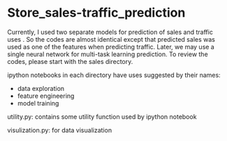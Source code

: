 # Store_sales-traffic_prediction

Currently, I used two separate models for prediction of sales and traffic uses . So the codes are almost identical except that predicted sales was used as one of the features when predicting traffic. Later, we may use a single neural network for multi-task learning prediction.
To review the codes, please start with the sales directory.

ipython notebooks in each directory have uses suggested by their names:
- data exploration
- feature engineering
- model training


utility.py:  contains some utility function used by ipython notebook

visulization.py: for data visualization
